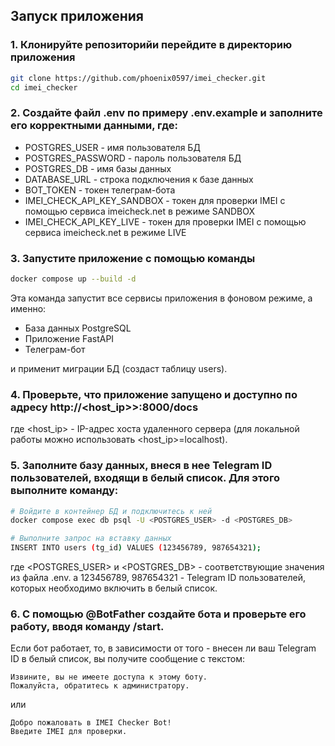 ## Запуск приложения

### 1. Клонируйте репозиторийи перейдите в директорию приложения

```bash
git clone https://github.com/phoenix0597/imei_checker.git
cd imei_checker
```

### 2. Создайте файл .env по примеру .env.example и заполните его корректными данными, где:

* POSTGRES_USER - имя пользователя БД
* POSTGRES_PASSWORD - пароль пользователя БД
* POSTGRES_DB - имя базы данных
* DATABASE_URL - строка подключения к базе данных
* BOT_TOKEN - токен телеграм-бота
* IMEI_CHECK_API_KEY_SANDBOX - токен для проверки IMEI с помощью сервиса imeicheck.net в режиме SANDBOX
* IMEI_CHECK_API_KEY_LIVE - токен для проверки IMEI с помощью сервиса imeicheck.net в режиме LIVE

### 3. Запустите приложение с помощью команды

```bash
docker compose up --build -d
```

Эта команда запустит все сервисы приложения в фоновом режиме, а именно:

- База данных PostgreSQL
- Приложение FastAPI
- Телеграм-бот

и применит миграции БД (создаст таблицу users).

### 4. Проверьте, что приложение запущено и доступно по адресу http://<host_ip>>:8000/docs

где <host_ip> - IP-адрес хоста удаленного сервера (для локальной работы можно использовать <host_ip>=localhost).

### 5. Заполните базу данных, внеся в нее Telegram ID пользователей, входящи в белый список. Для этого выполните команду:

```bash
# Войдите в контейнер БД и подключитесь к ней
docker compose exec db psql -U <POSTGRES_USER> -d <POSTGRES_DB>

# Выполните запрос на вставку данных
INSERT INTO users (tg_id) VALUES (123456789, 987654321);
```

где <POSTGRES_USER> и <POSTGRES_DB> - соответствующие значения из файла .env.
а 123456789, 987654321 - Telegram ID пользователей, которых необходимо включить в белый список.

### 6. С помощью @BotFather создайте бота и проверьте его работу, вводя команду /start.

Если бот работает, то, в зависимости от того - внесен ли ваш Telegram ID в белый список, вы получите сообщение с
текстом:

```text
Извините, вы не имеете доступа к этому боту.
Пожалуйста, обратитесь к администратору.
```

или

```text
Добро пожаловать в IMEI Checker Bot!
Введите IMEI для проверки.
```